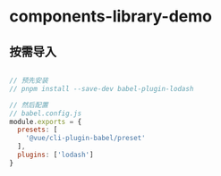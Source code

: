 # components-library-demo

## 按需导入
```js

// 预先安装
// pnpm install --save-dev babel-plugin-lodash

// 然后配置
// babel.config.js
module.exports = {
  presets: [
    '@vue/cli-plugin-babel/preset'
  ],
  plugins: ['lodash']
}

```